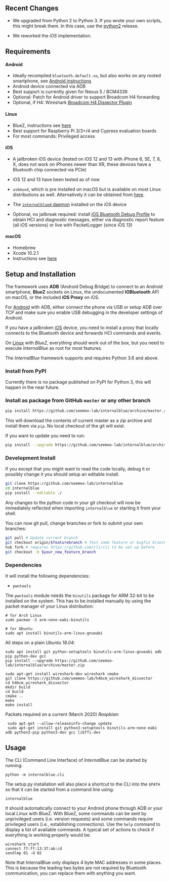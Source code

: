 
Recent Changes
--------------
* We upgraded from Python 2 to Python 3. If you wrote your own scripts, this might break them. In this case, use
  the [python2](https://github.com/seemoo-lab/internalblue/releases/tag/python2) release.

* We reworked the *iOS* implementation.


Requirements
------------

#### Android
* Ideally recompiled `bluetooth.default.so`, but also works on any rooted smartphone, see [Android instructions](android_bluetooth_stack/README.md)
* Android device connected via ADB
* Best support is currently given for Nexus 5 / BCM4339
* Optional: Patch for Android driver to support Broadcom H4 forwarding
* Optional, if H4: Wireshark [Broadcom H4 Dissector Plugin](https://github.com/seemoo-lab/h4bcm_wireshark_dissector)

#### Linux
* BlueZ, instructions see [here](linux_bluez.md)
* Best support for Raspberry Pi 3/3+/4 and Cypress evaluation boards
* For most commands: Privileged access

#### iOS
* A jailbroken iOS device (tested on iOS 12 and 13 with iPhone 6, SE, 7, 8, X,
  does not work on iPhones newer than XR, these devices have a Bluetooth chip connected via PCIe)
* iOS 12 and 13 have been tested as of now
* `usbmuxd`, which is pre installed on macOS but is available on most Linux distributions as well. Alternatively it can
be obtained from [here](https://github.com/libimobiledevice/usbmuxd).
* The [``internalblued`` daemon](ios.md) installed on the iOS device

* Optional, no jailbreak required: install [iOS Bluetooth Debug Profile](https://developer.apple.com/bug-reporting/profiles-and-logs/) to obtain
  HCI and diagnostic messages, either via diagnostic report feature (all iOS versions) or live with PacketLogger (since iOS 13)

#### macOS
* Homebrew
* Xcode 10.2.1
* Instructions see [here](macos.md)

Setup and Installation
----------------------

The framework uses __ADB__ (Android Debug Bridge) to connect to an Android
smartphone, __BlueZ__ sockets on Linux, the undocumented __IOBluetooth__ API on macOS, or the included __iOS Proxy__ on iOS.

For [Android](android.md) with ADB, either connect the phone via USB or setup ADB over TCP and make sure you
enable USB debugging in the developer settings of Android.

If you have a jailbroken [iOS](ios.md) device, you need to install a proxy that locally connects
to the Bluetooth device and forwards HCI commands and events.

On [Linux](linux_bluez.md) with *BlueZ*, everything should work out of the box, but
you need to execute *InternalBlue* as root for most features.

The *InternalBlue* framework supports and requires Python 3.6 and above.


### Install from PyPI

Currently there is no package published on PyPI for Python 3, this will happen in the near future.


### Install as package from GitHub `master` or any other branch

```sh
pip install https://github.com/seemoo-lab/internalblue/archive/master.zip
```

This will download the contents of current master as a zip archive and install them via `pip`.
No local checkout of the git will exist.

If you want to update you need to run:

```sh
pip install --upgrade https://github.com/seemoo-lab/internalblue/archive/master.zip
```

### Development Install

If you except that you might want to read the code locally, debug it
or possibly change it you should setup an editable install.

```sh
git clone https://github.com/seemoo-lab/internalblue
cd internalblue
pip install --editable ./
```
Any changes to the python code in your git checkout will now be immediately reflected when importing `internalblue` or starting it from your shell.

You can now git pull, change branches or fork to submit your own branches:
```sh
git pull # Update current branch
git checkout origin/$featurebranch # Test some feature or bugfix branch
hub fork # requires https://github.com/cli/cli to be set up before
git checkout -b $your_new_feature_branch
```

### Dependencies

It will install the following dependencies:
* `pwntools`

The `pwntools` module needs the `binutils` package for ARM 32-bit to be installed
on the system. This has to be installed manually by using the packet manager
of your Linux distribution:

    # for Arch Linux
    sudo pacman -S arm-none-eabi-binutils

    # for Ubuntu
    sudo apt install binutils-arm-linux-gnueabi
    
All steps on a plain *Ubuntu 18.04*:

    sudo apt install git python-setuptools binutils-arm-linux-gnueabi adb pip python-dev gcc
    pip install --upgrade https://github.com/seemoo-lab/internalblue/archive/master.zip
    
    sudo apt-get install wireshark-dev wireshark cmake
    git clone https://github.com/seemoo-lab/h4bcm_wireshark_dissector
    cd h4bcm_wireshark_dissector
    mkdir build
    cd build
    cmake ..
    make
    make install

Packets required on a current (March 2020) *Raspbian*:
     
     sudo apt-get --allow-releaseinfo-change update
     sudo apt-get install git python3-setuptools binutils-arm-none-eabi adb python3-pip python3-dev gcc libffi-dev



Usage
-----

The CLI (Command Line Interface) of *InternalBlue* can be started by running:

    python -m internalblue.cli

The setup.py installation will also place a shortcut to the CLI into the `$PATH`
so that it can be started from a command line using:

    internalblue

It should automatically connect to your Android phone through ADB or your local *Linux*
with BlueZ. With BlueZ, some commands can be sent by unprivileged users (i.e. version
requests) and some commands require privileged users (i.e., establishing connections).
Use the `help` command to display a list of available commands. A typical set of
actions to check if everything is working properly would be:

    wireshark start
    connect ff:ff:13:37:ab:cd
    sendlmp 01 -d 02

Note that InternalBlue only displays 4 byte MAC addresses in some places. This is
because the leading two bytes are not required by Bluetooth communication, you
can replace them with anything you want.
